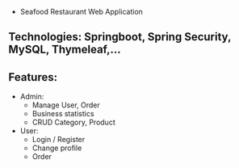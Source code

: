 - Seafood Restaurant Web Application

## Technologies: Springboot, Spring Security, MySQL, Thymeleaf,...
## Features:
 - Admin: 
    + Manage User, Order
    + Business statistics
    + CRUD Category, Product
 - User:
    + Login / Register
    + Change profile
    + Order
